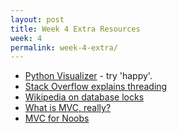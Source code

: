 ```yaml
---
layout: post
title: Week 4 Extra Resources
week: 4
permalink: week-4-extra/
---
```


* [Python Visualizer](http://www.pythontutor.com/visualize.html#mode=edit) - try 'happy'.
* [Stack Overflow explains threading](http://stackoverflow.com/questions/5201852/what-is-a-thread-really)
* [Wikipedia on database locks](http://en.wikipedia.org/wiki/Lock_%28database%29)
* [What is MVC, really?](http://programmers.stackexchange.com/questions/127624/what-is-mvc-really)
* [MVC for Noobs](http://code.tutsplus.com/tutorials/mvc-for-noobs--net-10488)